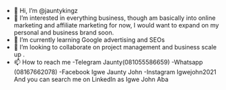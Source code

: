 - 👋 Hi, I’m @jauntykingz
- 👀 I’m interested in everything business, though am basically into online marketing and affiliate marketing for now, I would want to expand on my personal and business brand soon.
- 🌱 I’m currently learning Google advertising and SEOs
- 💞️ I’m looking to collaborate on project management and business scale up
.
- 📫 How to reach me 
-Telegram Jaunty(081055586659)
-Whatsapp (08167662078)
-Facebook Igwe Jaunty John
-Instagram Igwejohn2021
And you can search me on LinkedIn as Igwe John Aba

<!---
jauntykingz/jauntykingz is a ✨ special ✨ repository because its `README.md` (this file) appears on your GitHub profile.
You can click the Preview link to take a look at your changes.
--->
